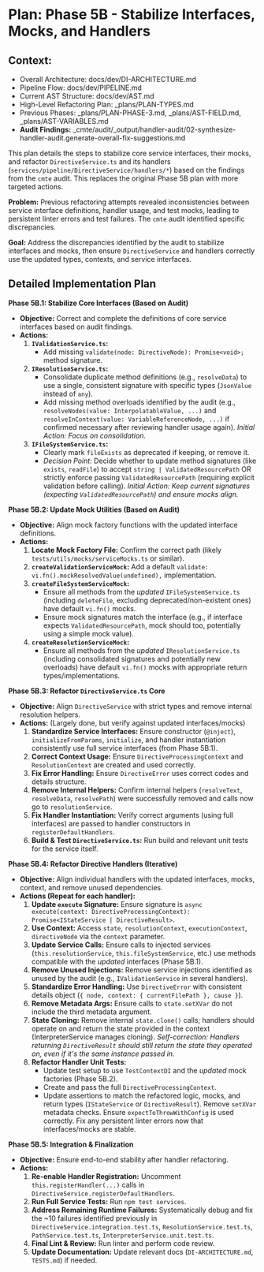 # Plan: Phase 5B - Stabilize Interfaces, Mocks, and Handlers

## Context:
- Overall Architecture: docs/dev/DI-ARCHITECTURE.md
- Pipeline Flow: docs/dev/PIPELINE.md
- Current AST Structure: docs/dev/AST.md
- High-Level Refactoring Plan: _plans/PLAN-TYPES.md
- Previous Phases: _plans/PLAN-PHASE-3.md, _plans/AST-FIELD.md, _plans/AST-VARIABLES.md
- **Audit Findings:** _cmte/audit/_output/handler-audit/02-synthesize-handler-audit.generate-overall-fix-suggestions.md

This plan details the steps to stabilize core service interfaces, their mocks, and refactor `DirectiveService.ts` and its handlers (`services/pipeline/DirectiveService/handlers/*`) based on the findings from the `cmte` audit. This replaces the original Phase 5B plan with more targeted actions.

**Problem:** Previous refactoring attempts revealed inconsistencies between service interface definitions, handler usage, and test mocks, leading to persistent linter errors and test failures. The `cmte` audit identified specific discrepancies.

**Goal:** Address the discrepancies identified by the audit to stabilize interfaces and mocks, then ensure `DirectiveService` and handlers correctly use the updated types, contexts, and service interfaces.

## Detailed Implementation Plan

**Phase 5B.1: Stabilize Core Interfaces (Based on Audit)**

*   **Objective:** Correct and complete the definitions of core service interfaces based on audit findings.
*   **Actions:**
    1.  **`IValidationService.ts`:**
        *   Add missing `validate(node: DirectiveNode): Promise<void>;` method signature.
    2.  **`IResolutionService.ts`:**
        *   Consolidate duplicate method definitions (e.g., `resolveData`) to use a single, consistent signature with specific types (`JsonValue` instead of `any`).
        *   Add missing method overloads identified by the audit (e.g., `resolveNodes(value: InterpolatableValue, ...)` and `resolveInContext(value: VariableReferenceNode, ...)` if confirmed necessary after reviewing handler usage again). *Initial Action: Focus on consolidation.*
    3.  **`IFileSystemService.ts`:**
        *   Clearly mark `fileExists` as deprecated if keeping, or remove it.
        *   *Decision Point:* Decide whether to update method signatures (like `exists`, `readFile`) to accept `string | ValidatedResourcePath` OR strictly enforce passing `ValidatedResourcePath` (requiring explicit validation before calling). *Initial Action: Keep current signatures (expecting `ValidatedResourcePath`) and ensure mocks align.*

**Phase 5B.2: Update Mock Utilities (Based on Audit)**

*   **Objective:** Align mock factory functions with the updated interface definitions.
*   **Actions:**
    1.  **Locate Mock Factory File:** Confirm the correct path (likely `tests/utils/mocks/serviceMocks.ts` or similar).
    2.  **`createValidationServiceMock`:** Add a default `validate: vi.fn().mockResolvedValue(undefined),` implementation.
    3.  **`createFileSystemServiceMock`:**
        *   Ensure all methods from the *updated* `IFileSystemService.ts` (including `deleteFile`, excluding deprecated/non-existent ones) have default `vi.fn()` mocks.
        *   Ensure mock signatures match the interface (e.g., if interface expects `ValidatedResourcePath`, mock should too, potentially using a simple mock value).
    4.  **`createResolutionServiceMock`:**
        *   Ensure all methods from the *updated* `IResolutionService.ts` (including consolidated signatures and potentially new overloads) have default `vi.fn()` mocks with appropriate return types/implementations.

**Phase 5B.3: Refactor `DirectiveService.ts` Core**

*   **Objective:** Align `DirectiveService` with strict types and remove internal resolution helpers.
*   **Actions:** (Largely done, but verify against updated interfaces/mocks)
    1.  **Standardize Service Interfaces:** Ensure constructor (`@inject`), `initializeFromParams`, `initialize`, and handler instantiation consistently use full service interfaces (from Phase 5B.1).
    2.  **Correct Context Usage:** Ensure `DirectiveProcessingContext` and `ResolutionContext` are created and used correctly.
    3.  **Fix Error Handling:** Ensure `DirectiveError` uses correct codes and details structure.
    4.  **Remove Internal Helpers:** Confirm internal helpers (`resolveText`, `resolveData`, `resolvePath`) were successfully removed and calls now go to `resolutionService`.
    5.  **Fix Handler Instantiation:** Verify correct arguments (using full interfaces) are passed to handler constructors in `registerDefaultHandlers`.
    6.  **Build & Test `DirectiveService.ts`:** Run build and relevant unit tests for the service itself.

**Phase 5B.4: Refactor Directive Handlers (Iterative)**

*   **Objective:** Align individual handlers with the updated interfaces, mocks, context, and remove unused dependencies.
*   **Actions (Repeat for each handler):**
    1.  **Update `execute` Signature:** Ensure signature is `async execute(context: DirectiveProcessingContext): Promise<IStateService | DirectiveResult>`.
    2.  **Use Context:** Access `state`, `resolutionContext`, `executionContext`, `directiveNode` via the `context` parameter.
    3.  **Update Service Calls:** Ensure calls to injected services (`this.resolutionService`, `this.fileSystemService`, etc.) use methods compatible with the *updated* interfaces (Phase 5B.1).
    4.  **Remove Unused Injections:** Remove service injections identified as unused by the audit (e.g., `IValidationService` in several handlers).
    5.  **Standardize Error Handling:** Use `DirectiveError` with consistent details object (`{ node, context: { currentFilePath }, cause }`).
    6.  **Remove Metadata Args:** Ensure calls to `state.setXVar` do not include the third metadata argument.
    7.  **State Cloning:** Remove internal `state.clone()` calls; handlers should operate on and return the state provided in the context (InterpreterService manages cloning). *Self-correction: Handlers returning `DirectiveResult` should still return the state they operated on, even if it's the same instance passed in.*
    8.  **Refactor Handler Unit Tests:**
        *   Update test setup to use `TestContextDI` and the *updated* mock factories (Phase 5B.2).
        *   Create and pass the full `DirectiveProcessingContext`.
        *   Update assertions to match the refactored logic, mocks, and return types (`IStateService` or `DirectiveResult`). Remove `setXVar` metadata checks. Ensure `expectToThrowWithConfig` is used correctly. Fix any persistent linter errors now that interfaces/mocks are stable.

**Phase 5B.5: Integration & Finalization**

*   **Objective:** Ensure end-to-end stability after handler refactoring.
*   **Actions:**
    1.  **Re-enable Handler Registration:** Uncomment `this.registerHandler(...)` calls in `DirectiveService.registerDefaultHandlers`.
    2.  **Run Full Service Tests:** Run `npm test services`.
    3.  **Address Remaining Runtime Failures:** Systematically debug and fix the ~10 failures identified previously in `DirectiveService.integration.test.ts`, `ResolutionService.test.ts`, `PathService.test.ts`, `InterpreterService.unit.test.ts`.
    4.  **Final Lint & Review:** Run linter and perform code review.
    5.  **Update Documentation:** Update relevant docs (`DI-ARCHITECTURE.md`, `TESTS.md`) if needed.
